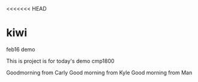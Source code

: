 <<<<<<< HEAD
# kiwi
feb16 demo

This is project is for today's demo cmp1800

Goodmorning from Carly
Good morning from Kyle
Good morning from Man

